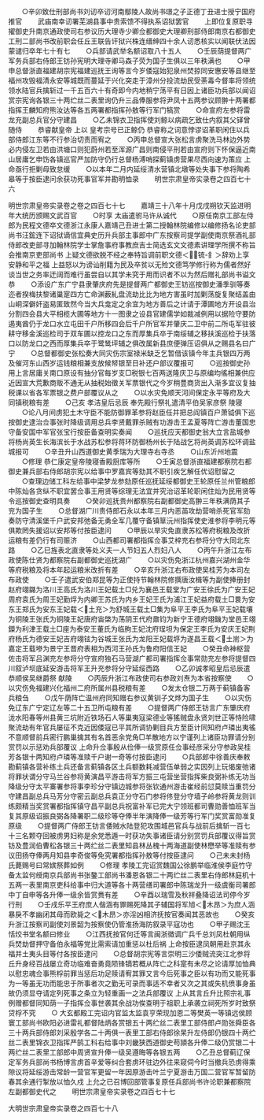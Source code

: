 <!-- { "loadSidebar": true } -->
　　○辛卯致仕刑部尚书刘讱卒讱河南鄢陵人故尚书璟之子正德丁丑进士授宁国府推官
　　武庙南幸讱署芜湖县事中贵索馈不得执系诏狱罢官
　　上即位复原职寻擢御史升南京通政使司右参议历大理寺少卿佥都御史大理卿刑部侍郎南京右都御史工刑二部尚书改前职会任丘王联告讦狱兴株连缙绅四十余人讱悉核实以闻联伏法因蒙谴归卒年七十有七
　　○兵部请武举名额诏取八十五人
　　○壬辰荫提督两广军务兵部右侍郎王钫孙宪明大理寺卿马森子荧为国子生俱以三年秩满也
　　○甲申总督浙直福建胡宗宪福建巡抚王询等言今岁倭寇始犯泉州焚掠同安惠安等县继至福州攻毁福清永安等城既而蔓延于兴化突走于漳州分投流劫民受荼毒今督率将领统领水陆官兵擒斩过一千五百六十有奇即今内地稍宁荡平有日因上诸臣功兵部以闻诏赏宗宪询各银三十两纻丝二表里询仍升三品俸服参将尹凤十五两参议顾翀十两署都指挥王麟知府熊汝达等各五两署都指挥孙敖等行军门犒赏
　　○命宣府左参将雷龙充副总兵官分守建昌
　　○乙未锦衣卫指挥使刘鲸以病疏乞致仕内叙其父铎曾随侍
　　恭睿献皇帝  上以  皇考宗号已正鲸仍  恭睿称之词意悖谬诏革职闲住以兵部侍郎江东等不行参治切责而宥之
　　○丙申总督宣大张松言虏聚洗马林边外势必内侵左卫若由洪塘口则犯蔚州若至浑源广昌则南侵平刑若由宣府则下怀保逼近南山居庸乞申饬各镇巡官严加防守仍行总督杨溥哨探蓟镇虏营果尽西向速为策应  上命亟行拒剿毋致怠缓
　　○以本年二月内延绥清水营镇北墩等处失事下参将陶希皋等于按臣逮问余获功死事官军并勘明恤录
　　明世宗肃皇帝实录卷之四百七十六


明世宗肃皇帝实录卷之卷之四百七十七
　　嘉靖三十八年十月戊戌朔钦天监进明年大统历颁赐文武百官
　　○时享  太庙遣驸马许从诚代
　　○原任南京工部左侍郎为民程文德卒文德浙江永康人嘉靖己丑进士第二授翰林院编修以编修扬名论吏部尚书汪鋐连下诏狱谪信宜典史历升兵部主事郎中广东按察司提学副使南京祭酒礼部侍郎改吏部寻加翰林院学士掌詹事府事教庶吉士简选玄文文德素讲理学所撰不称旨会推南京吏部尚书  上疑文德欲脱不经之奉特旨调前职文德＜锍-釒＞辞劝上享安静和平之福  上益怒以为谤讪削籍为民及卒贫以无殓文德笃学修行称为儒者然好谈当世之务率迂阔而难行虽尝自以其学未究于用而识者不以为然后赠礼部尚书谥文恭
　　○添设广东广宁县隶肇庆府先是提督两广都御史王钫巡按御史潘季驯等奏迩者揆梅扶黎诸巢寔四方亡命渊薮糺盘流劫比比为地方害虽时加剿荡旋复聚结盖由山峒深僻奸盗易匿致然今当大兵龛定之余宜为地方善后之计请于潭圃地方开设县治分割四会县大平相榄大圃等地方十一图隶之设县官建儒学如裁减例用以据险守要防遏夷酋仍于龙口水立屯田千户所移四会后千户所官军并肇庆二卫中前二所屯军驻彼耕守移金溪巡检司于双车圃以控龙口之东而厚集兵卒于南绥辅之移扶溪巡检于扶落口以防龙口之西而厚集兵卒于鹭鸶坪辅之俱改属新县庶便弹压诏俱从之赐县名曰广宁
　　○总督都御史张松奏大同灾伤宗室禄米缺乏乞暂借该镇今年主兵银四万两及催河东山西岁运钱粮相兼支放候帑银至日补还户部议覆报可
　　○巡按御史孙用上言居庸关南口原设有抽分官每岁支□税银七百两送隆庆卫与原编均徭相兼供应近因宣大荒歉商贩不通无从抽税始徵关军票银代之今岁稍豊商货出入渐多宜议复抽税课以省各军票银之费户部覆议从之
　　○以水灾免顺天河间保定永平等府及大同镇税粮有差
　　○己亥  孝洁皇后忌辰  奉先殿行祭礼遣清平伯吴家彦祭  陵寝
　　○论八月间虏犯土木守臣不能防御罪革参将赵臣任并把总阎镇百户萧钺俱下巡按御史逮治佥事张时降级调用总兵李贤戴罪杀贼有功游击王孟夏等阵亡游击董国忠守备安国中军官张宝行按臣备查明实奏闻
　　○巡抚应天都御史翁大立言盐城参将杨尚英生长海滨长于水战苏松参将蒋环防御杨州长于陆战乞将尚英调苏松环调盐城报可
　　○辛丑升山西道御史黄季瑞为大理寺右寺丞
　　○山东沂州地震
　　○修理  恭仁康定皇帝陵寝香殿厨库等所
　　○壬寅总督浙直福建都察院右都御史兼兵部右侍郎胡宗宪以给事中罗嘉宾等劾其不职引疾乞解任优诏慰留之
　　○查理边储工科左给事中梁梦龙参劾原任巡抚延绥都御史王轮原任兰州管粮郎中陈灿各贪纵不职宜罢佥事王用贤等综理无法宜并究治诏革轮职闲住灿为民用贤等令巡按御史查明具奏
　　○癸卯巡抚贵州都察院右副都御史高翀三年秩满荫其子兖为国子生
　　○总督湖广川贵侍郎石永以本年三月内恶苖攻劫营哨杀死官军劾奏防守清溪堡千户武安邦弛备无勇全军几覆守备镇筸沅州指挥使史淮参将李明元等俱欺罔失援诏以安邦等付按臣逮问
　　○甲辰以旱灾免直隶苏松等府税粮及改折运粮有差仍行有司赈济
　　○山西都司署都指挥佥事艾梓充右参将分守大同北东路
　　○乙巳旌表北直隶等处义夫一人节妇五人烈妇八人
　　○丙午升浙江左布政使陈仕贤为都察院右副都御史巡抚湖广
　　○以灾伤免浙江杭州嘉兴湖州金华等府税粮及将本年起运粮米改折有差
　　○辛亥升浙江右布政使吴桂芳为本司左布政使
　　○壬子遣武安伯郑昆等为正使持节翰林院修撰唐汝楫等为副使捧册封赵府翊鏴为洛川王高氏为洛川王妃载土□兑为襄邑王载堂为广安王徐氏为广安王妃周府袁氏为周王妃勤烰为内卿王苏氏为内乡王妃王氏为浦江王妃益府载土□睘为安东王郑氏为安东王妃载＜土充＞为舒城王载土□集为阜平王李氏为阜平王妃载壤为铜陵王张氏为铜陵王妃唐府宙棨为荡阴王代府鼐钧为新宁王德府翊鐖为堂邑王翊鑅为利津王载土□座为泰安王董氏为临胊王妃沈府珵坦为保定王李氏为安庆王妃荆府杨氏为德安王妃吉府翊铉为谷城王张氏为龙阳王妃载垿为遂昌王载＜土耑＞为嘉定王载墋为景宁王晋府表相为西河王孙氏为鲁府阳信王妃
　　○癸丑命神枢营佐击将军吕渊充左参将分守宣府独石马营湖广都司署指挥佥事常勋充左参将提督四川叙泸坝底延安游击将军王升充参将分守延绥西路
　　○乙卯诚孝昭皇后忌辰遣恭顺侯吴继爵祭  献陵
　　○丙辰升浙江布政使司右参政刘焘为本省按察使
　　○以灾伤免福建兴化福州二府所属州县税粮有差
　　○发太仓银二万两于蓟镇备客兵粮刍
　　○戊午荫阵亡温州府同知赠右参议黄钏子文烨为国子生
　　○以灾伤免辽东广宁定辽左等二十五卫所屯粮有差
　　○提督两广侍郎王钫言广东肇庆府泷水阳春等州县黄三坑附近铁场石人等巢夷寇梁德业等猺贼盘永贤刘世正等恃险啸聚流劫有年官兵屡征不克近因倭寇已平其所调协剿目兵方至臣计同知府卢璘出夷徭不意顺督前兵密行鹏巢擒其有名首恶余党角□羊散地方以宁谨列上诸臣功罪请分别赏罚以示惩劝兵部覆议  上命升佥事殷从俭俸一级赏原任佥事经彦采分守参政吴桂芳各银十两知府卢璘等准赎千户谢一奇等付按臣逮问
　　○兵部郎中徐善庆奉敕勘蓟镇各营补练土兵还备言蓟镇各区土兵额数耗减营伍单弱之实因列上玩愒废弛诸将罪状谓分守马兰谷参将黄演昌平游击将军方振三屯营坐营指挥柴良弼补练无功当降级分守太平寨署参将事李珍分守镇边城参将张钦通州游击崔经前愆莫赎当重罚分守建昌副总兵马芳分守密云副总兵袁正分守石门参将佟登分守墙子岭参将黄龙则训练颇精当奖赏署都指挥镇守昌平副总兵祝富补军已完大宁领班都司曹勋善恤班军当复其原级诏振良弼各降署职二级珍等夺俸半年演降俸一级芳等行军门奖赏富勋准复原级
　　○提督两广侍郎王钫言倭贼水陆登犯攻围城邑官兵与战前后擒斩一百七十三名颗夺回被虏男妇称是余党悉遁一时获功失事诸臣请分别赏罚兵部覆议得旨赏钫及豊润伯曹松各银三十两纻丝二表里知县林丛槐十两海道副使林懋举等准赎有参议田扬夺俸两月知县李奇俊等免究署都指挥孙敖等付按臣逮问
　　○己未未封杨氏薨赐号曰常嫔祭葬如例
　　○修理  孝陵工完诏赏魏国公徐鹏举临淮侯李庭竹守备太监何绶南京兵部尚书张鏊工部尚书潘恩各银二十两纻丝二表里右侍郎林庭机十五两一表里南京吏科给事中归大道等各十两营缮司署郎中陈瑞龙升一级虞衡司署郎中丁自申等各升俸一级余皆赏赉有差
　　○辛酉以瑞雪及秋祥叠降诏法司停今岁行刑
　　○壬戌乐平王府庶人偕涵有罪赐死降其子辅国将军旭＜木昂＞为庶人涵暴戾不孝幽闭其毋而欧毙之＜木昂＞亦淫凶相济抚按官奏闻其恶故也
　　○癸亥升浙江按察司副使刘景韶为按察使仍管淮扬海防叙录平寇功也
　　○甲子赐沈王恬烄书堂名额曰修业
　　○江西抚按官何迁等言闽浙徵调广兵千总刘凤杜朝用纵兵焚劫督押守备伯永福等党比需索请加重惩以杜后祸  上命按臣逮凤朝用赴京其永福并土夷头目等付各按臣逮问
　　○总督胡宗宪等言崇明三沙倭贼流突江北参将丘升身经百战屡立奇功临难奋勇竟陨锋镝若概从阵亡之科寔有未尽之论请厚加恤典以慰忠魂佥事熊桴前罪当惩后功足赎请宥其罪又言今后死事之臣以有功而又能死事为一等虽无功而能忠于所事者次之勤无可录而事适不幸者又次之其或失机偾事身虽故仍须显夺请定列死事之条立为轻重画一之法兵部覆议  上从其言丘升比照宗礼事例赠都督同知荫一子指挥佥事世袭其余战功俟查明于祖职上承袭立祠死所岁时致祭贷桴不究
　　○  大玄都殿工完诏内官监太监袁亨荣现加恩二等樊英一等镇远侯顾寰工部尚书欧阳必进雷礼都督陆炳各赏银五十两纻丝二表里工部侍郎卢勋张舜臣各三十两兵部侍郎刘采殷学各二十两俱一表里工部右侍郎徐杲升左侍郎仍银四十两纻丝二表里锦衣卫指挥严鹄工科右给事中刘畿狭西道御史苟頴各升俸二级仍赏银二十两纻丝二表里工部郎中周贤宣升俸一级吴遵晦等各银五两
　　○乙丑总督蓟辽保定军务兵部尚书杨博言虏首辛爱等纠合套虏环驻边外往来窥伺今时当撤兵恐虏得乘隙议将延绥游击常龄一营官军更留一年因原游击叶兰宁夏游击万国二营官军暂留防春其余通行掣放以恤久戍  上允之已召博回部管事复原任兵部尚书许论职兼都察院左副都御史代之
　　明世宗肃皇帝实录卷之四百七十七


大明世宗肃皇帝实录卷之四百七十八
